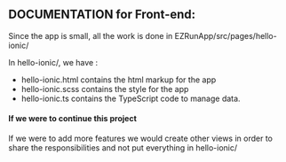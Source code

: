 ## DOCUMENTATION for Front-end:

Since the app is small, all the work is done in EZRunApp/src/pages/hello-ionic/

In hello-ionic/, we have :
- hello-ionic.html contains the html markup for the app  
- hello-ionic.scss contains the style for the app  
- hello-ionic.ts contains the TypeScript code to manage data.

#### If we were to continue this project

If we were to add more features we would create other views in order to share the responsibilities and not put everything in hello-ionic/